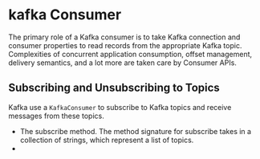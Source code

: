 # kafka Consumer
The primary role of a Kafka consumer is to take Kafka connection and consumer properties to read records from the appropriate Kafka topic. Complexities of concurrent application consumption, offset management, delivery semantics, and a lot more are taken care by Consumer APIs.

## Subscribing and Unsubscribing to Topics
Kafka use a `KafkaConsumer` to subscribe to Kafka topics and receive messages from these topics.

 -  The subscribe method. The method signature for subscribe takes in a collection of strings, which represent a list of topics.
 - 

<!--stackedit_data:
eyJoaXN0b3J5IjpbLTEzOTc3OTg2NTUsMjExNzgxMjg4MSwxNT
A1MjcwMjk2LC0xOTY4NjcxNzMsLTYzNzMzNjAwNiwtODIyODE4
MjQwLC0yMDczMzU0Njc4LDEyNTc5MTM3NjgsLTczNDI2MzE5My
wxNzE3MjE5Nzc0LC05Mzk3MzYxNTgsLTEwMDk2NDUwMTMsLTc5
MjA5ODkwMiwtMTYxNjYyODgxNiwtMTAyODA2MjkyNSwxODAzMz
U0NTI2LC00MjY3NTk2ODMsLTEyNTcxMDEwMzUsMTYzODkyMzkw
MywtMTU4OTc4NjUxOF19
-->